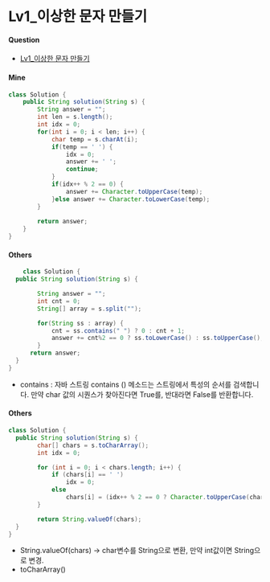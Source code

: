 # Lv1_이상한 문자 만들기



#### Question

- [Lv1_이상한 문자 만들기](https://programmers.co.kr/learn/courses/30/lessons/12930)



#### Mine

```java
class Solution {
    public String solution(String s) {
        String answer = "";
        int len = s.length();
        int idx = 0;
        for(int i = 0; i < len; i++) {
            char temp = s.charAt(i);
            if(temp == ' ') {
                idx = 0;
                answer += ' ';
                continue;
            }
            if(idx++ % 2 == 0) {
                answer += Character.toUpperCase(temp);
            }else answer += Character.toLowerCase(temp);
        }
        
        return answer;
    }
}
```



#### Others

```java
	class Solution {
  public String solution(String s) {

        String answer = "";
        int cnt = 0;
        String[] array = s.split("");

        for(String ss : array) {
            cnt = ss.contains(" ") ? 0 : cnt + 1;
            answer += cnt%2 == 0 ? ss.toLowerCase() : ss.toUpperCase(); 
        }
      return answer;
  }
}
```

- contains : 자바 스트링 contains () 메소드는 스트링에서 특성의 순서를 검색합니다. 만약 char 값의 시퀀스가 찾아진다면 True를, 반대라면 False를 반환합니다.



#### Others

```java
class Solution {
  public String solution(String s) {
        char[] chars = s.toCharArray();
        int idx = 0;

        for (int i = 0; i < chars.length; i++) {
            if (chars[i] == ' ')
                idx = 0;
            else
                chars[i] = (idx++ % 2 == 0 ? Character.toUpperCase(chars[i]) : Character.toLowerCase(chars[i]));
        }

        return String.valueOf(chars);
  }
}
```

- String.valueOf(chars) -> char변수를 String으로 변환, 만약 int값이면 String으로 변경.
- toCharArray()